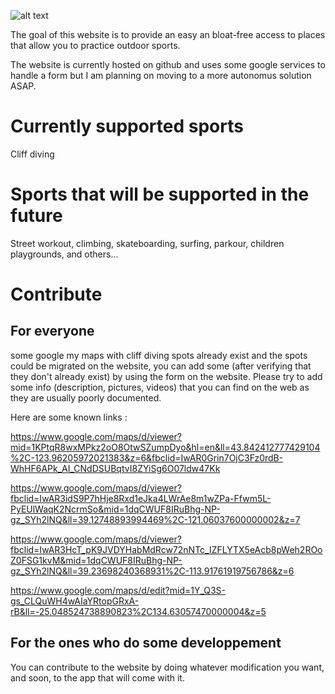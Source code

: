 ![alt text](https://github.com/ThomasTraineau/Explore-outdoors/blob/main/explore-outdoors.png)

The goal of this website is to provide an easy an bloat-free access to places that allow you to practice outdoor sports.

The website is currently hosted on github and uses some google services to handle a form but I am planning on moving to a more autonomus solution ASAP.

# Currently supported sports

Cliff diving

# Sports that will be supported in the future

Street workout, climbing, skateboarding, surfing, parkour, children playgrounds, and others...

# Contribute

## For everyone

 some google my maps with cliff diving spots already exist and the spots could be migrated on the website, you can add some (after verifying that they don't already exist) by using the form on the website. Please try to add some info (description, pictures, videos) that you can find on the web as they are usually poorly documented.

 Here are some known links :

 <https://www.google.com/maps/d/viewer?mid=1KPtqR8wxMPkz2oO8OtwSZumpDyo&hl=en&ll=43.842412777429104%2C-123.96205972021383&z=6&fbclid=IwAR0Grin7OjC3Fz0rdB-WhHF6APk_AI_CNdDSUBqtvI8ZYiSg6O07ldw47Kk>

<https://www.google.com/maps/d/viewer?fbclid=IwAR3idS9P7hHje8Rxd1eJka4LWrAe8m1wZPa-Ffwm5L-PyEUlWaqK2NcrmSo&mid=1dqCWUF8IRuBhg-NP-gz_SYh2lNQ&ll=39.12748893994469%2C-121.06037600000002&z=7>

<https://www.google.com/maps/d/viewer?fbclid=IwAR3HcT_pK9JVDYHabMdRcw72nNTc_IZFLYTX5eAcb8pWeh2ROoZ0FSG1kvM&mid=1dqCWUF8IRuBhg-NP-gz_SYh2lNQ&ll=39.23698240368931%2C-113.91761919756786&z=6>

<https://www.google.com/maps/d/edit?mid=1Y_Q3S-gs_CLQuWH4wAIaYRtopGRxA-rB&ll=-25.048524738890823%2C134.63057470000004&z=5>

## For the ones who do some developpement

You can contribute to the website by doing whatever modification you want, and soon, to the app that will come with it.

